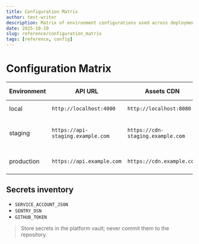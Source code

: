 ```yaml
---
title: Configuration Matrix
author: test-writer
description: Matrix of environment configurations used across deployments
date: 2025-10-10
slug: reference/configuration_matrix
tags: [reference, config]
---
```


# Configuration Matrix

| Environment | API URL                           | Assets CDN                        | Feature Flags  | Notes                    |
| ----------- | --------------------------------- | --------------------------------- | -------------- | ------------------------ |
| local       | `http://localhost:4000`           | `http://localhost:8080`           | `preview`      | Developer machines       |
| staging     | `https://api-staging.example.com` | `https://cdn-staging.example.com` | `preview,beta` | Auto deploy from develop |
| production  | `https://api.example.com`         | `https://cdn.example.com`         | `stable`       | Manual approval required |

## Secrets inventory

- `SERVICE_ACCOUNT_JSON`
- `SENTRY_DSN`
- `GITHUB_TOKEN`

> Store secrets in the platform vault; never commit them to the repository.
